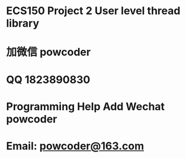 # ECS150 Project 2 User level thread library
# 加微信 powcoder

# QQ 1823890830

# Programming Help Add Wechat powcoder

# Email: powcoder@163.com


